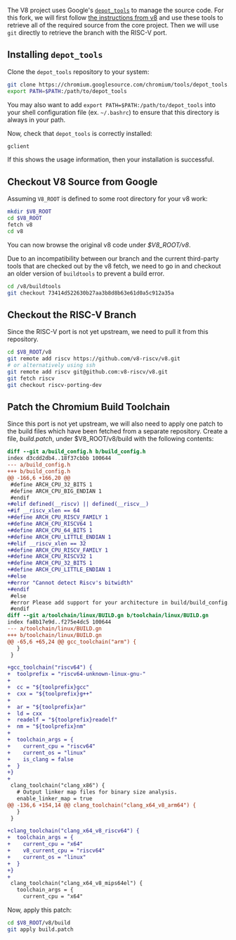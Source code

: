 The V8 project uses Google's [`depot_tools`](https://commondatastorage.googleapis.com/chrome-infra-docs/flat/depot_tools/docs/html/depot_tools_tutorial.html#_setting_up) to manage the source code. For this fork, we will first follow [the instructions from v8](https://v8.dev/docs/source-code) and use these tools to retrieve all of the required source from the core project. Then we will use `git` directly to retrieve the branch with the RISC-V port.

## Installing `depot_tools`

Clone the `depot_tools` repository to your system:

```bash
git clone https://chromium.googlesource.com/chromium/tools/depot_tools.git
export PATH=$PATH:/path/to/depot_tools
```

You may also want to add `export PATH=$PATH:/path/to/depot_tools` into your shell configuration file (ex. `~/.bashrc`) to ensure that this directory is always in your path.

Now, check that `depot_tools` is correctly installed:

```bash
gclient
```
If this shows the usage information, then your installation is successful.

## Checkout V8 Source from Google

Assuming `V8_ROOT` is defined to some root directory for your v8 work:
```bash
mkdir $V8_ROOT
cd $V8_ROOT
fetch v8
cd v8
```
You can now browse the original v8 code under _$V8_ROOT/v8_.

Due to an incompatibility between our branch and the current third-party tools that are checked out by the v8 fetch, we need to go in and checkout an older version of `buildtools` to prevent a build error.

```bash
cd /v8/buildtools
git checkout 73414d522630b27aa3b8d8b63e61d0a5c912a35a
```

## Checkout the RISC-V Branch

Since the RISC-V port is not yet upstream, we need to pull it from this repository.

```bash
cd $V8_ROOT/v8
git remote add riscv https://github.com/v8-riscv/v8.git
# or alternatively using ssh
git remote add riscv git@github.com:v8-riscv/v8.git
git fetch riscv
git checkout riscv-porting-dev
```

## Patch the Chromium Build Toolchain

Since this port is not yet upstream, we will also need to apply one patch to the build files which have been fetched from a separate repository. Create a file, _build.patch_, under $V8_ROOT/v8/build with the following contents:

```diff
diff --git a/build_config.h b/build_config.h
index d3cdd2db4..18f37cbbb 100644
--- a/build_config.h
+++ b/build_config.h
@@ -166,6 +166,20 @@
 #define ARCH_CPU_32_BITS 1
 #define ARCH_CPU_BIG_ENDIAN 1
 #endif
+#elif defined(__riscv) || defined(__riscv__)
+#if __riscv_xlen == 64
+#define ARCH_CPU_RISCV_FAMILY 1
+#define ARCH_CPU_RISCV64 1
+#define ARCH_CPU_64_BITS 1
+#define ARCH_CPU_LITTLE_ENDIAN 1
+#elif __riscv_xlen == 32
+#define ARCH_CPU_RISCV_FAMILY 1
+#define ARCH_CPU_RISCV32 1
+#define ARCH_CPU_32_BITS 1
+#define ARCH_CPU_LITTLE_ENDIAN 1
+#else
+#error "Cannot detect Riscv's bitwidth"
+#endif
 #else
 #error Please add support for your architecture in build/build_config.h
 #endif
diff --git a/toolchain/linux/BUILD.gn b/toolchain/linux/BUILD.gn
index fa8b17e9d..f275e4dc5 100644
--- a/toolchain/linux/BUILD.gn
+++ b/toolchain/linux/BUILD.gn
@@ -65,6 +65,24 @@ gcc_toolchain("arm") {
   }
 }

+gcc_toolchain("riscv64") {
+  toolprefix = "riscv64-unknown-linux-gnu-"
+
+  cc = "${toolprefix}gcc"
+  cxx = "${toolprefix}g++"
+
+  ar = "${toolprefix}ar"
+  ld = cxx
+  readelf = "${toolprefix}readelf"
+  nm = "${toolprefix}nm"
+
+  toolchain_args = {
+    current_cpu = "riscv64"
+    current_os = "linux"
+    is_clang = false
+  }
+}
+
 clang_toolchain("clang_x86") {
   # Output linker map files for binary size analysis.
   enable_linker_map = true
@@ -136,6 +154,14 @@ clang_toolchain("clang_x64_v8_arm64") {
   }
 }

+clang_toolchain("clang_x64_v8_riscv64") {
+  toolchain_args = {
+    current_cpu = "x64"
+    v8_current_cpu = "riscv64"
+    current_os = "linux"
+  }
+}
+
 clang_toolchain("clang_x64_v8_mips64el") {
   toolchain_args = {
     current_cpu = "x64"
```

Now, apply this patch:

```bash
cd $V8_ROOT/v8/build
git apply build.patch
```